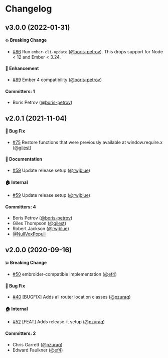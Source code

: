 # Changelog


## v3.0.0 (2022-01-31)

#### :boom: Breaking Change
* [#86](https://github.com/emberjs/ember-classic-decorator/pull/86) Run `ember-cli-update` ([@boris-petrov](https://github.com/boris-petrov)). This drops support for Node < 12 and Ember < 3.24.

#### :rocket: Enhancement
* [#89](https://github.com/emberjs/ember-classic-decorator/pull/89) Ember 4 compatibility ([@boris-petrov](https://github.com/boris-petrov))

#### Committers: 1
- Boris Petrov ([@boris-petrov](https://github.com/boris-petrov))

## v2.0.1 (2021-11-04)

#### :bug: Bug Fix
* [#75](https://github.com/emberjs/ember-classic-decorator/pull/75) Restore functions that were previously available at window.require.x ([@gilest](https://github.com/gilest))

#### :memo: Documentation
* [#59](https://github.com/emberjs/ember-classic-decorator/pull/59) Update release setup ([@rwjblue](https://github.com/rwjblue))

#### :house: Internal
* [#59](https://github.com/emberjs/ember-classic-decorator/pull/59) Update release setup ([@rwjblue](https://github.com/rwjblue))

#### Committers: 4
- Boris Petrov ([@boris-petrov](https://github.com/boris-petrov))
- Giles Thompson ([@gilest](https://github.com/gilest))
- Robert Jackson ([@rwjblue](https://github.com/rwjblue))
- [@NullVoxPopuli](https://github.com/NullVoxPopuli)


## v2.0.0 (2020-09-16)

#### :boom: Breaking Change
* [#50](https://github.com/emberjs/ember-classic-decorator/pull/50) embroider-compatible implementation ([@ef4](https://github.com/ef4))

#### :bug: Bug Fix
* [#40](https://github.com/emberjs/ember-classic-decorator/pull/40) [BUGFIX] Adds all router location classes ([@pzuraq](https://github.com/pzuraq))

#### :house: Internal
* [#52](https://github.com/emberjs/ember-classic-decorator/pull/52) [FEAT] Adds release-it setup ([@pzuraq](https://github.com/pzuraq))

#### Committers: 2
- Chris Garrett ([@pzuraq](https://github.com/pzuraq))
- Edward Faulkner ([@ef4](https://github.com/ef4))


